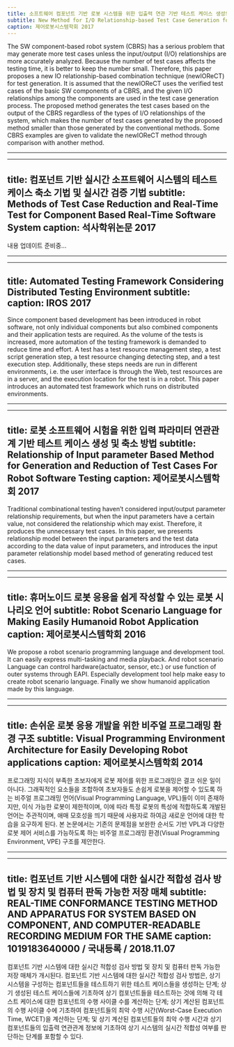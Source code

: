 ```yaml
---
title: 소프트웨어 컴포넌트 기반 로봇 시스템을 위한 입출력 연관 기반 테스트 케이스 생성의 새로운 기법
subtitle: New Method for I/O Relationship-based Test Case Generation for Software Component-based Robot System
caption: 제어로봇시스템학회 2017
---
```

The SW component-based robot system (CBRS) has a serious problem that may generate more test cases unless the input/output (I/O) relationships are more accurately analyzed. Because the number of test cases affects the testing time, it is better to keep the number small. Therefore, this paper proposes a new IO relationship-based combination technique (newIOReCT) for test generation. It is assumed that the newIOReCT uses the verified test cases of the basic SW components of a CBRS, and the given I/O relationships among the components are used in the test case generation process. The proposed method generates the test cases based on the output of the CBRS regardless of the types of I/O relationships of the system, which makes the number of test cases generated by the proposed method smaller than those generated by the conventional methods. Some CBRS examples are given to validate the newIOReCT method through comparison with another method.

-----
---
title: 컴포넌트 기반 실시간 소프트웨어 시스템의 테스트 케이스 축소 기법 및 실시간 검증 기법
subtitle: Methods of Test Case Reduction and Real-Time Test for Component Based Real-Time Software System
caption: 석사학위논문 2017
---
내용 업데이트 준비중...

-----
---
title: Automated Testing Framework Considering Distributed Testing Environment
subtitle: 
caption: IROS 2017
---
Since component based development has been introduced in robot software, not only individual components but also combined components and their application tests are required. As the volume of the tests is increased, more automation of the testing framework is demanded to reduce time and effort. A test has a test resource management step, a test script generation step, a test resource changing detecting step, and a test execution step. Additionally, these steps needs are run in different environments, i.e. the user interface is through the Web, test resources are in a server, and the execution location for the test is in a robot. This paper introduces an automated test framework which runs on distributed environments. 

-----

---
title: 로봇 소프트웨어 시험을 위한 입력 파라미터 연관관계 기반 테스트 케이스 생성 및 축소 방법
subtitle: Relationship of Input parameter Based Method for Generation and Reduction of Test Cases For Robot Software Testing
caption: 제어로봇시스템학회 2017
---
Traditional combinational testing haven’t considered input/output parameter relationship requirements, but when the input parameters have a certain value, not considered the relationship which may exist. Therefore, it produces the unnecessary test cases. In this paper, we presents relationship model between the input parameters and the test data according to the data value of input parameters, and introduces the input parameter relationship model based method of generating reduced test cases.

-----

---
title: 휴머노이드 로봇 응용을 쉽게 작성할 수 있는 로봇 시나리오 언어
subtitle: Robot Scenario Language for Making Easily Humanoid Robot Application
caption: 제어로봇시스템학회 2016
---
We propose a robot scenario programming language and development tool. It can easily express multi-tasking and media playback. And robot scenario Language can control hardware(actuator, sensor, etc.) or use function of outer systems through EAPI. Especially development tool help make easy to create robot scenario language. Finally we show humanoid application made by this language.

-----

---
title: 손쉬운 로봇 응용 개발을 위한 비주얼 프로그래밍 환경 구조
subtitle: Visual Programming Environment Architecture for Easily Developing Robot applications
caption: 제어로봇시스템학회 2014
---
프로그래밍 지식이 부족한 초보자에게 로봇 제어를 위한 프로그래밍은 결코 쉬운 일이 아니다. 그래픽적인 요소들을 조합하여 초보자들도 손쉽게 로봇을 제어할 수 있도록 하는 비주얼 프로그래밍 언어(Visual Programming Language, VPL)들이 이미 존재하지만, 이식 가능한 로봇이 제한적이며, 이에 따라 특정 로봇의 특성에 적합하도록 개발된 언어는 주관적이며, 애매 모호성을 띄기 때문에 사용자로 하여금 새로운 언어에 대한 학습을 요구하게 된다. 본 논문에서는 기존의 문제점을 보완한 순서도 기반 VPL과 다양한 로봇 제어 서비스를 가능하도록 하는 비주얼 프로그래밍 환경(Visual Programming Environment, VPE) 구조를 제안한다.

-----

---
title: 컴포넌트 기반 시스템에 대한 실시간 적합성 검사 방법 및 장치 및 컴퓨터 판독 가능한 저장 매체
subtitle: REAL-TIME CONFORMANCE TESTING METHOD AND APPARATUS FOR SYSTEM BASED ON COMPONENT, AND COMPUTER-READABLE RECORDING MEDIUM FOR THE SAME
caption: 1019183640000 / 국내등록 / 2018.11.07
---
컴포넌트 기반 시스템에 대한 실시간 적합성 검사 방법 및 장치 및 컴퓨터 판독 가능한 저장 매체가 개시된다. 컴포넌트 기반 시스템에 대한 실시간 적합성 검사 방법은, 상기 시스템을 구성하는 컴포넌트들을 테스트하기 위한 테스트 케이스들을 생성하는 단계; 상기 생성된 테스트 케이스들에 기초하여 상기 컴포넌트들을 테스트하는 것에 의해 각 테스트 케이스에 대한 컴포넌트의 수행 사이클 수를 계산하는 단계; 상기 계산된 컴포넌트의 수행 사이클 수에 기초하여 컴포넌트들의 최악 수행 시간(Worst-Case Execution Time, WCET)을 계산하는 단계; 및 상기 계산된 컴포넌트들의 최악 수행 시간과 상기 컴포넌트들의 입출력 연관관계 정보에 기초하여 상기 시스템의 실시간 적합성 여부를 판단하는 단계를 포함할 수 있다.
